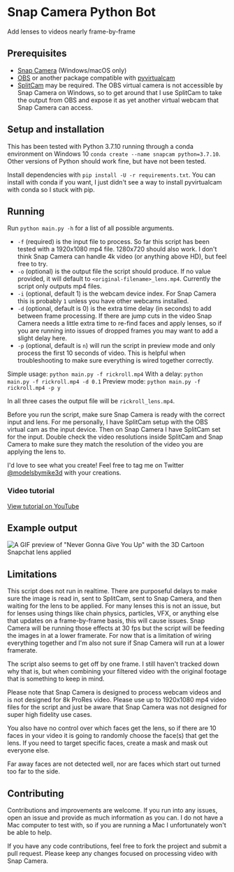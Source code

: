 # Snap Camera Python Bot

Add lenses to videos nearly frame-by-frame

## Prerequisites

- [Snap Camera](https://snapcamera.snapchat.com/) (Windows/macOS only)
- [OBS](https://obsproject.com/) or another package compatible with [pyvirtualcam](https://github.com/letmaik/pyvirtualcam)
- [SplitCam](https://splitcam.com/) may be required. The OBS virtual camera is not accessible by Snap Camera on Windows, so to get around that I use SplitCam to take the output from OBS and expose it as yet another virtual webcam that Snap Camera can access.

## Setup and installation

This has been tested with Python 3.7.10 running through a conda environment on Windows 10 `conda create --name snapcam python=3.7.10`. Other versions of Python should work fine, but have not been tested.

Install dependencies with `pip install -U -r requirements.txt`. You can install with conda if you want, I just didn't see a way to install pyvirtualcam with conda so I stuck with pip.

## Running

Run `python main.py -h` for a list of all possible arguments.

- `-f` (required) is the input file to process. So far this script has been tested with a 1920x1080 mp4 file. 1280x720 should also work. I don't think Snap Camera can handle 4k video (or anything above HD), but feel free to try.
- `-o` (optional) is the output file the script should produce. If no value provided, it will default to `<original-filename>_lens.mp4`. Currently the script only outputs mp4 files.
- `-i` (optional, default 1) is the webcam device index. For Snap Camera this is probably `1` unless you have other webcams installed.
- `-d` (optional, default is 0) is the extra time delay (in seconds) to add between frame processing. If there are jump cuts in the video Snap Camera needs a little extra time to re-find faces and apply lenses, so if you are running into issues of dropped frames you may want to add a slight delay here.
- `-p` (optional, default is `n`) will run the script in preview mode and only process the first 10 seconds of video. This is helpful when troubleshooting to make sure everything is wired together correctly.

Simple usage: `python main.py -f rickroll.mp4`
With a delay: `python main.py -f rickroll.mp4 -d 0.1`
Preview mode: `python main.py -f rickroll.mp4 -p y`

In all three cases the output file will be `rickroll_lens.mp4`.

Before you run the script, make sure Snap Camera is ready with the correct input and lens. For me personally, I have SplitCam setup with the OBS virtual cam as the input device. Then on Snap Camera I have SplitCam set for the input. Double check the video resolutions inside SplitCam and Snap Camera to make sure they match the resolution of the video you are applying the lens to.

I'd love to see what you create! Feel free to tag me on Twitter [@modelsbymike3d](https://twitter.com/ModelsByMike3D) with your creations.

### Video tutorial

[View tutorial on YouTube](https://youtu.be/mmec5UldeRw)

## Example output

![A GIF preview of "Never Gonna Give You Up" with the 3D Cartoon Snapchat lens applied](demo/rickroll-cartoon-3d.gif)

## Limitations

This script does not run in realtime. There are purposeful delays to make sure the image is read in, sent to SplitCam, sent to Snap Camera, and then waiting for the lens to be applied. For many lenses this is not an issue, but for lenses using things like chain physics, particles, VFX, or anything else that updates on a frame-by-frame basis, this will cause issues. Snap Camera will be running those effects at 30 fps but the script will be feeding the images in at a lower framerate. For now that is a limitation of wiring everything together and I'm also not sure if Snap Camera will run at a lower framerate.

The script also seems to get off by one frame. I still haven't tracked down why that is, but when combining your filtered video with the original footage that is something to keep in mind.

Please note that Snap Camera is designed to process webcam videos and is not designed for 8k ProRes video. Please use up to 1920x1080 mp4 video files for the script and just be aware that Snap Camera was not designed for super high fidelity use cases.

You also have no control over which faces get the lens, so if there are 10 faces in your video it is going to randomly choose the face(s) that get the lens. If you need to target specific faces, create a mask and mask out everyone else.

Far away faces are not detected well, nor are faces which start out turned too far to the side.

## Contributing

Contributions and improvements are welcome. If you run into any issues, open an issue and provide as much information as you can. I do not have a Mac computer to test with, so if you are running a Mac I unfortunately won't be able to help.

If you have any code contributions, feel free to fork the project and submit a pull request. Please keep any changes focused on processing video with Snap Camera.
